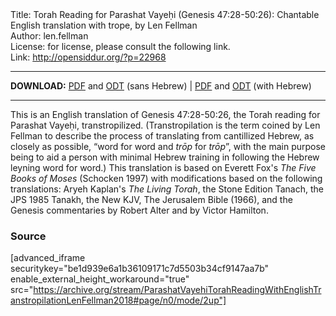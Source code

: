 <html>
<head></head>
<body>
Title: Torah Reading for Parashat Vayeḥi (Genesis 47:28-50:26): Chantable English translation with trope, by Len Fellman<br />
Author: len.fellman<br />
License: for license, please consult the following link.<br />
Link: <a href="http://opensiddur.org/?p=22968">http://opensiddur.org/?p=22968</a>
<p />
<hr />

<style type="text/css" media="all">.printfriendly {display: none!important;}</style>

<strong>DOWNLOAD:</strong> <a href="https://archive.org/download/ParashatVayehiTorahReadingWithEnglishTranstropilationLenFellman2018/ParashatVayehiTorahReadinggenesis47v28-50v26InEnglishTranstropilationlenFellman2018-EnglishOnly.pdf">PDF</a> and <a href="https://archive.org/download/ParashatVayehiTorahReadingWithEnglishTranstropilationLenFellman2018/ParashatVayehiTorahReadinggenesis47v28-50v26InEnglishTranstropilationlenFellman2018-EnglishOnly.odt">ODT</a> (sans Hebrew) | <a href="https://archive.org/download/ParashatVayehiTorahReadingWithEnglishTranstropilationLenFellman2018/Parashat%20Vayehi%20Torah%20Reading%20%28Genesis%2047v28-50v26%29%20in%20English%20transtropilation%20%28Len%20Fellman%202018%29.pdf">PDF</a> and <a href="https://archive.org/download/ParashatVayehiTorahReadingWithEnglishTranstropilationLenFellman2018/Parashat%20Vayehi%20Torah%20Reading%20%28Genesis%2047v28-50v26%29%20in%20English%20transtropilation%20%28Len%20Fellman%202018%29.odt">ODT</a> (with Hebrew) 

<hr />

This is an English translation of Genesis 47:28-50:26, the Torah reading for Parashat Vayeḥi, transtropilized. (Transtropilation is the term coined by Len Fellman to describe the process of translating from cantillized Hebrew, as closely as possible, “word for word and <em>trōp</em> for <em>trōp</em>”, with the main purpose being to aid a person with minimal Hebrew training in following the Hebrew leyning word for word.) This translation is based on Everett Fox's <em>The Five Books of Moses</em> (Schocken 1997) with modifications based on the following translations: Aryeh Kaplan's <em>The Living Torah</em>, the Stone Edition Tanach, the JPS 1985 Tanakh, the New KJV, The Jerusalem Bible (1966), and the Genesis commentaries by Robert Alter and by Victor Hamilton.

<h3>Source</h3>

[advanced_iframe securitykey="be1d939e6a1b36109171c7d5503b34cf9147aa7b" enable_external_height_workaround="true" src="https://archive.org/stream/ParashatVayehiTorahReadingWithEnglishTranstropilationLenFellman2018#page/n0/mode/2up"]
</body>
</html>